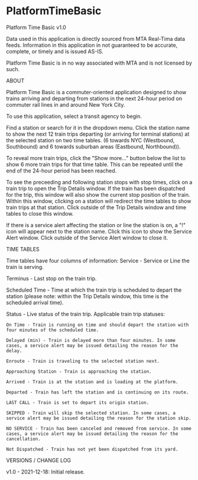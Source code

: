 # PlatformTimeBasic
Platform Time Basic v1.0

Data used in this application is directly sourced from MTA Real-Tima data feeds. Information in this application in not guaranteed to be accurate, complete, or timely and is issued AS-IS.

Platform Time Basic is in no way associated with MTA and is not licensed by such.

ABOUT

Platform Time Basic is a commuter-oriented application designed to show trains arriving and departing from stations in the next 24-hour period on commuter rail lines in and around New York City.

To use this application, select a transit agency to begin.

Find a station or search for it in the dropdown menu. Click the station name to show the next 12 train trips departing (or arriving for terminal stations) at the selected station on two time tables. (6 towards NYC (Westbound, Southbound) and 6 towards suburban areas (Eastbound, Northbound)).

To reveal more train trips, click the "Show more..." button below the list to show 6 more train trips for that time table. This can be repeated until the end of the 24-hour period has been reached.

To see the preceeding and following station stops with stop times, click on a train trip to open the Trip Details window. If the train has been dispatched for the trip, this window will also show the current stop position of the train. Within this window, clicking on a station will redirect the time tables to show train trips at that station. Click outside of the Trip Details window and time tables to close this window.

If there is a service alert affecting the station or line the station is on, a "!" icon will appear next to the station name. Click this icon to show the Service Alert window. Click outside of the Service Alert window to close it.

TIME TABLES

Time tables have four columns of information:
  Service - Service or Line the train is serving.
  
  Terminus - Last stop on the train trip.
  
  Scheduled Time - Time at which the train trip is scheduled to depart the station (please note: within the Trip Details window, this time is the scheduled arrival time).
  
  Status - Live status of the train trip. Applicable train trip statuses:
  
    On Time - Train is running on time and should depart the station with four minutes of the scheduled time.
    
    Delayed (min) - Train is delayed more than four minutes. In some cases, a service alert may be issued detailing the reason for the delay.
    
    Enroute - Train is traveling to the selected station next.
    
    Approaching Station - Train is approaching the station.
    
    Arrived - Train is at the station and is loading at the platform.
    
    Departed - Train has left the station and is continuing on its route.
    
    LAST CALL - Train is set to depart its origin station.
    
    SKIPPED - Train will skip the selected station. In some cases, a service alert may be issued detailing the reason for the station skip.
    
    NO SERVICE - Train has been canceled and removed from service. In some cases, a service alert may be issued detailing the reason for the cancellation.
    
    Not Dispatched - Train has not yet been dispatched from its yard.
    
VERSIONS / CHANGE LOG

v1.0 - 2021-12-18: Initial release.
